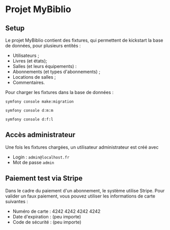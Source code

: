 # Projet MyBiblio

## Setup

Le projet MyBiblio contient des fixtures, qui permettent de kickstart la base de données, pour plusieurs entités :
* Utilisateurs ;
* Livres (et états);
* Salles (et leurs équipements) :
* Abonnements (et types d'abonnements) ;
* Locations de salles ;
* Commentaires.

Pour charger les fixtures dans la base de données :

```
symfony console make:migration
```
```
symfony console d:m:m
```
```
symfony console d:f:l
```
## Accès administrateur

Une fois les fixtures chargées, un utilisateur administrateur est créé avec 
* Login : `admin@localhost.fr`
* Mot de passe `admin`

## Paiement test via Stripe

Dans le cadre du paiement d'un abonnement, le système utilise Stripe. Pour valider un faux paiement, vous pouvez utiliser les informations de carte suivantes :

* Numéro de carte : 4242 4242 4242 4242
* Date d'expiration : (peu importe)
* Code de sécurité : (peu importe)